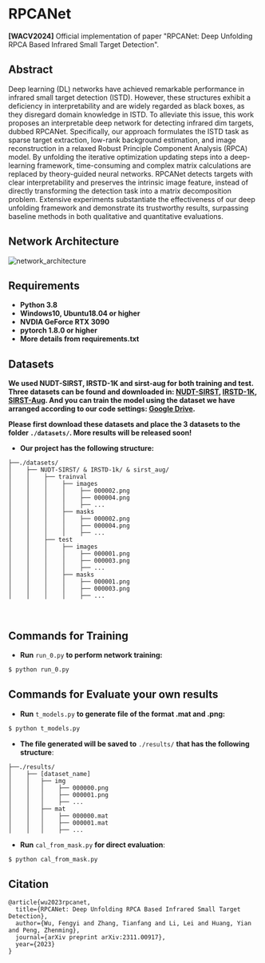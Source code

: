 # RPCANet
**[WACV2024]** Official implementation of paper "RPCANet: Deep Unfolding RPCA Based Infrared Small Target Detection".

## Abstract
Deep learning (DL) networks have achieved remarkable performance in infrared small target detection (ISTD). However, these structures exhibit a deficiency in interpretability and are widely regarded as black boxes, as they disregard domain knowledge in ISTD. To alleviate this issue, this work proposes an interpretable deep network for detecting infrared dim targets, dubbed RPCANet. Specifically, our approach formulates the ISTD task as sparse target extraction, low-rank background estimation, and image reconstruction in a relaxed Robust Principle Component Analysis (RPCA) model. By unfolding the iterative optimization updating steps into a deep-learning framework, time-consuming and complex matrix calculations are replaced by theory-guided neural networks. RPCANet detects targets with clear interpretability and preserves the intrinsic image feature, instead of directly transforming the detection task into a matrix decomposition problem. Extensive experiments substantiate the effectiveness of our deep unfolding framework and demonstrate its trustworthy results, surpassing baseline methods in both qualitative and quantitative evaluations.

## Network Architecture
![network_architecture](https://github.com/fengyiwu98/RPCANet/assets/115853729/17b1b772-9dd6-4942-b6b3-a6bf81bd4dd8)



## Requirements
- **Python 3.8**
- **Windows10, Ubuntu18.04 or higher**
- **NVDIA GeForce RTX 3090**
- **pytorch 1.8.0 or higher**
- **More details from requirements.txt** 

## Datasets

**We used NUDT-SIRST, IRSTD-1K and sirst-aug for both training and test. Three datasets can be found and downloaded in: [NUDT-SIRST](https://github.com/YeRen123455/Infrared-Small-Target-Detection), [IRSTD-1K](https://github.com/RuiZhang97/ISNet), [SIRST-Aug](https://github.com/Tianfang-Zhang/AGPCNet). And you can train the model using the dataset we have arranged according to our code settings: [Google Drive](https://drive.google.com/file/d/1rs6ORtekqHmuPEPhyq61iPPVOxx2QF7B/view?usp=drive_link).**
 
**Please first download these datasets and place the 3 datasets to the folder `./datasets/`. More results will be released soon!** 



* **Our project has the following structure:**
```
├──./datasets/
│    ├── NUDT-SIRST/ & IRSTD-1k/ & sirst_aug/
│    │    ├── trainval
│    │    │    ├── images
│    │    │    │    ├── 000002.png
│    │    │    │    ├── 000004.png
│    │    │    │    ├── ...
│    │    │    ├── masks
│    │    │    │    ├── 000002.png
│    │    │    │    ├── 000004.png
│    │    │    │    ├── ...
│    │    ├── test
│    │    │    ├── images
│    │    │    │    ├── 000001.png
│    │    │    │    ├── 000003.png
│    │    │    │    ├── ...
│    │    │    ├── masks
│    │    │    │    ├── 000001.png
│    │    │    │    ├── 000003.png
│    │    │    │    ├── ...
```
<br>

## Commands for Training
* **Run** `run_0.py` **to perform network training:**
```bash
$ python run_0.py
```

## Commands for Evaluate your own results
* **Run** `t_models.py` **to generate file of the format .mat and .png:**
```bash
$ python t_models.py
```
* **The file generated will be saved to** `./results/` **that has the following structure**:
```
├──./results/
│    ├── [dataset_name]
│    │   ├── img
│    │   │    ├── 000000.png
│    │   │    ├── 000001.png
│    │   │    ├── ...
│    │   ├── mat
│    │   │    ├── 000000.mat
│    │   │    ├── 000001.mat
│    │   │    ├── ...
```
* **Run** `cal_from_mask.py` **for direct evaluation**:
```bash
$ python cal_from_mask.py
```

## Citation
```
@article{wu2023rpcanet,
  title={RPCANet: Deep Unfolding RPCA Based Infrared Small Target Detection},
  author={Wu, Fengyi and Zhang, Tianfang and Li, Lei and Huang, Yian and Peng, Zhenming},
  journal={arXiv preprint arXiv:2311.00917},
  year={2023}
}
```
